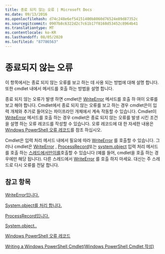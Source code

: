```yaml
---
title: 종료 되지 않는 오류 | Microsoft Docs
ms.date: 09/13/2016
ms.openlocfilehash: d74c248e6ef54151400b8060d76524e89d87352c
ms.sourcegitcommit: 0907b8c6322d2c7c61b17f8168d53452c8964b41
ms.translationtype: MT
ms.contentlocale: ko-KR
ms.lasthandoff: 08/05/2020
ms.locfileid: "87786563"
---
```

# <a name="non-terminating-errors"></a>종료되지 않는 오류

이 항목에서는 종료 되지 않는 오류를 보고 하는 데 사용 되는 방법에 대해 설명 합니다. 또한 cmdlet 내에서 메서드를 호출 하는 방법을 설명 합니다.

종료 되지 않는 오류가 발생 하면 cmdlet은 [WriteError](/dotnet/api/System.Management.Automation.Cmdlet.WriteError) 메서드를 호출 하 여이 오류를 보고 해야 합니다. Cmdlet에서 종료 되지 않는 오류를 보고 하는 경우 cmdlet은이 입력 개체와 추가로 들어오는 파이프라인 개체에서 계속 작동할 수 있습니다. Cmdlet이 [WriteError](/dotnet/api/System.Management.Automation.Cmdlet.WriteError) 메서드를 호출 하는 경우 cmdlet은 종료 되지 않는 오류를 발생 시킨 조건을 설명 하는 오류 레코드를 작성할 수 있습니다. 오류 레코드에 대 한 자세한 내용은 [Windows PowerShell 오류 레코드](./windows-powershell-error-records.md)를 참조 하십시오.

Cmdlet은 입력 처리 메서드 내에서 필요에 따라 [WriteError](/dotnet/api/System.Management.Automation.Cmdlet.WriteError) 를 호출할 수 있습니다. 그러나 cmdlet은 [WriteError](/dotnet/api/System.Management.Automation.Cmdlet.WriteError) , [ProcessRecord](/dotnet/api/System.Management.Automation.Cmdlet.ProcessRecord)또는 [system.object](/dotnet/api/System.Management.Automation.Cmdlet.EndProcessing) 입력 처리 메서드를 호출 하는 [스레드에서만이를](/dotnet/api/System.Management.Automation.Cmdlet.BeginProcessing)호출할 수 있습니다 (예를 들어, cmdlet을 호출 하는 경우에만 해당 됩니다). 다른 스레드에서 [WriteError](/dotnet/api/System.Management.Automation.Cmdlet.WriteError) 를 호출 하지 마세요. 대신는 주 스레드로 다시 오류를 전달 합니다.

## <a name="see-also"></a>참고 항목

[WriteError입니다.](/dotnet/api/System.Management.Automation.Cmdlet.WriteError)

[System.object를 처리 합니다.](/dotnet/api/System.Management.Automation.Cmdlet.BeginProcessing)

[ProcessRecord입니다.](/dotnet/api/System.Management.Automation.Cmdlet.ProcessRecord)

[System.object..](/dotnet/api/System.Management.Automation.Cmdlet.EndProcessing)

[Windows PowerShell 오류 레코드](./windows-powershell-error-records.md)

[Writing a Windows PowerShell Cmdlet(Windows PowerShell Cmdlet 작성)](./writing-a-windows-powershell-cmdlet.md)
